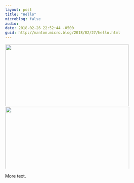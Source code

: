 ```yaml
---
layout: post
title: "Hello"
microblog: false
audio: 
date: 2018-02-26 22:52:44 -0500
guid: http://manton.micro.blog/2018/02/27/hello.html
---
```




<a href="http://manton.micro.blog/uploads/2018/ce34dcacf6.jpg"><img src="http://manton.micro.blog/uploads/2018/ce34dcacf6.jpg" width="600" height="398" style="display: inline-block; max-height: 200px; width: auto; padding: 1px;" class="sunlit_image" /></a><a href="http://manton.micro.blog/uploads/2018/21e08d8858.jpg"><img src="http://manton.micro.blog/uploads/2018/21e08d8858.jpg" width="600" height="400" style="display: inline-block; max-height: 200px; width: auto; padding: 1px;" class="sunlit_image" /></a>

More text.




